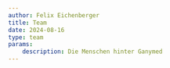 ```yaml
---
author: Felix Eichenberger
title: Team
date: 2024-08-16
type: team
params:
    description: Die Menschen hinter Ganymed
---
```


<!-- # Unsere Betriebsleitung -->


<!-- [Irina]({{< ref "/verein/team/irina.md" >}} "Irina") -->

<!-- # Unser Vorstand -->

<!-- Willst du mit unserem Vorstand in Kontakt treten? Sende uns eine Email hier, wir freuen uns über deine Nachricht! -->
